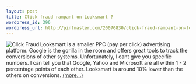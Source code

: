 ```yaml
--- 
layout: post
title: Click fraud rampant on Looksmart ?
wordpress_id: 396
wordpress_url: http://pintmaster.com/20070830/click-fraud-rampant-on-looksmart-2/
---
```

<p><a href="http://www.webpro.com/News/Images/clickfraud2.gif"><img src="http://topstartup.com/wp-content/uploads/2007/07/click_fraud.jpg" alt="Click Fraud" align="left" /></a>Looksmart is a smaller PPC (pay per click) advertising platform. Google is the gorilla in the room and offers great tools to track the conversions of other systems. Unfortunately, I cant give you specific numbers. I can tell you that Google, Yahoo and Microsoft are all within 1 - 2 percentage points of each other. Looksmart is around 10% lower than the others on conversions.  <a href="http://topstartup.com/2007/07/23/click-fraud-rampant-on-looksmart/#more-150">(more&hellip;)</a></p>
